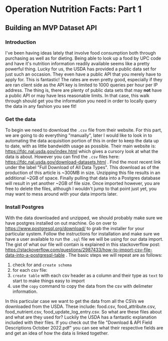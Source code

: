 # Operation Nutrition Facts: Part 1

## Building an MVP Dataset API

### Introduction

I've been having ideas lately that involve food consumption both through purchasing as well as for dieting. Being able to look up a food by UPC code and have it's nutrition information readily available seems like a pretty powerful thing. Lucky for us, the USDA has provided a public data set for just such an occasion. They even have a public API that you merely have to apply for. This is fantastic! The rates are even pretty good, especially if they are ran client side as the API key is limited to 1000 queries per hour per IP address. The thing is, there are plenty of public data sets that may **not** have a public API or may have less reasonable limits. In that case, this walk through should get you the information you need in order to locally query the data in any fashion you see fit!

### Get the data

To begin we need to download the `.csv` file from their website. For this part, we are going to do everything "manually", later I would like to look in to automating the data acquisition portion of this in order to keep the data up to date, with as little bandwidth usage as possible. Their main website is: https://fdc.nal.usda.gov/index.html which gives a cursory look at what the data is about. However you can find the `.csv` files here: https://fdc.nal.usda.gov/download-datasets.html . Find the most recent link under the label "Full Download of All Data Types". This download as of the production of this article is ~300MB in size. Unzipping this file results in an additional ~2GB of space. Finally pulling that data into a Postgres database will result in yet another ~2GB of file size. Once imported however, you are free to delete the files, although I wouldn't jump to that point just yet, you may want to mess around with your data imports later.


### Install Postgres

With the data downloaded and unzipped, we should probably make sure we have postgres installed on out machine. Go on over to https://www.postgresql.org/download/ to grab the installer for your particular system. Follow the instructions for installation and make sure we have a user available to run the `.sql` file we will be using for our data import. The gist of what our file will contain is explained in this stackoverflow post: https://stackoverflow.com/questions/2987433/how-to-import-csv-file-data-into-a-postgresql-table . The basic steps we will repeat are as follows:

1. check for and `create schema`
2. for each csv file:
  1. `create table` with each csv header as a column and their type as `text` to start to make things easy to import
  2. use the `copy` command to copy the data from the csv with delimeter information.

In this particular case we want to get the data from all the CSVs we downloaded from the USDA. These include: food.csv, food_attribute.csv, food_nutrient.csv, food_update_log_entry.csv. So what are these files about and what are they used for? Luckily the USDA has a fantastic explanation included with their files. If you check out the file "Download & API Field Descriptions October 2022.pdf" you can see what their respective fields are and get an idea of how the data is linked together.